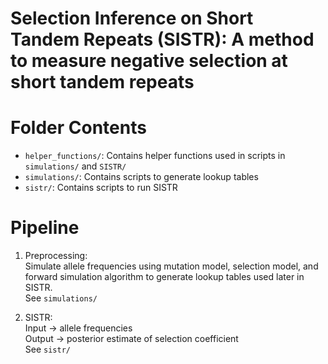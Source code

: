 # Selection Inference on Short Tandem Repeats (SISTR): A method to measure negative selection at short tandem repeats

# Folder Contents
* `helper_functions/`: Contains helper functions used in scripts in `simulations/` and `SISTR/`
* `simulations/`: Contains scripts to generate lookup tables
* `sistr/`: Contains scripts to run SISTR

# Pipeline
1. Preprocessing:  
Simulate allele frequencies using mutation model, selection model, and forward simulation algorithm to generate lookup tables used later in SISTR.   
See `simulations/`  

2. SISTR:  
Input -> allele frequencies  
Output -> posterior estimate of selection coefficient  
See `sistr/`
